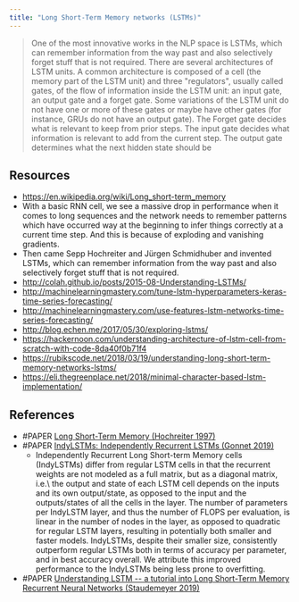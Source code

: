 ```yaml
---
title: "Long Short-Term Memory networks (LSTMs)"
---
```


> One of the most innovative works in the NLP space is LSTMs, which can remember information from the way past and also selectively forget stuff that is not required. There are several architectures of LSTM units. A common architecture is composed of a cell (the memory part of the LSTM unit) and three "regulators", usually called gates, of the flow of information inside the LSTM unit: an input gate, an output gate and a forget gate. Some variations of the LSTM unit do not have one or more of these gates or maybe have other gates (for instance, GRUs do not have an output gate). The Forget gate decides what is relevant to keep from prior steps. The input gate decides what information is relevant to add from the current step. The output gate determines what the next hidden state should be

## Resources
- https://en.wikipedia.org/wiki/Long_short-term_memory
- With a basic RNN cell, we see a massive drop in performance when it comes to long sequences and the network needs to remember patterns which have occurred way at the beginning to infer things correctly at a current time step. And this is because of exploding and vanishing gradients.
- Then came Sepp Hochreiter and Jürgen Schmidhuber and invented LSTMs, which can remember information from the way past and also selectively forget stuff that is not required.
- http://colah.github.io/posts/2015-08-Understanding-LSTMs/
- http://machinelearningmastery.com/tune-lstm-hyperparameters-keras-time-series-forecasting/
- http://machinelearningmastery.com/use-features-lstm-networks-time-series-forecasting/
- http://blog.echen.me/2017/05/30/exploring-lstms/
- https://hackernoon.com/understanding-architecture-of-lstm-cell-from-scratch-with-code-8da40f0b71f4
- https://rubikscode.net/2018/03/19/understanding-long-short-term-memory-networks-lstms/
- https://eli.thegreenplace.net/2018/minimal-character-based-lstm-implementation/


## References
- #PAPER [Long Short-Term Memory (Hochreiter 1997)](https://dl.acm.org/doi/10.1162/neco.1997.9.8.1735)
- #PAPER [IndyLSTMs: Independently Recurrent LSTMs (Gonnet 2019)](https://arxiv.org/abs/1903.08023)
	- Independently Recurrent Long Short-term Memory cells (IndyLSTMs) differ from regular LSTM cells in that the recurrent weights are not modeled as a full matrix, but as a diagonal matrix, i.e.\ the output and state of each LSTM cell depends on the inputs and its own output/state, as opposed to the input and the outputs/states of all the cells in the layer. The number of parameters per IndyLSTM layer, and thus the number of FLOPS per evaluation, is linear in the number of nodes in the layer, as opposed to quadratic for regular LSTM layers, resulting in potentially both smaller and faster models. IndyLSTMs, despite their smaller size, consistently outperform regular LSTMs both in terms of accuracy per parameter, and in best accuracy overall. We attribute this improved performance to the IndyLSTMs being less prone to overfitting.
- #PAPER [Understanding LSTM -- a tutorial into Long Short-Term Memory Recurrent Neural Networks (Staudemeyer 2019)](https://arxiv.org/abs/1909.09586)

